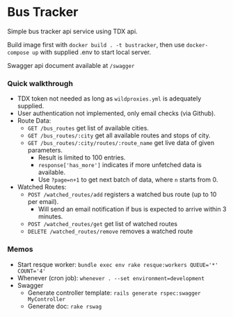 # Bus Tracker
Simple bus tracker api service using TDX api.

Build image first with `docker build . -t bustracker`,
then use `docker-compose up` with supplied .env to start local server.

Swagger api document available at `/swagger`

### Quick walkthrough
* TDX token not needed as long as `wildproxies.yml` is adequately supplied.
* User authentication not implemented, only email checks (via Github).
* Route Data:
    * `GET /bus_routes` get list of available cities.
    * `GET /bus_routes/:city` get all available routes and stops of city.
    * `GET /bus_routes/:city/routes/:route_name` get live data of given parameters.
        * Result is limited to 100 entries.
        * `response['has_more']` indicates if more unfetched data is available.
        * Use `?page=n+1` to get next batch of data, where `n` starts from 0.
* Watched Routes:
    * `POST /watched_routes/add` registers a watched bus route (up to 10 per email).
        * Will send an email notification if bus is expected to arrive within 3 minutes.
    * `POST /watched_routes/get` get list of watched routes
    * `DELETE /watched_routes/remove` removes a watched route

### Memos
* Start resque worker: `bundle exec env rake resque:workers QUEUE='*' COUNT='4'`
* Whenever (cron job): `whenever . --set environment=development`
* Swagger
    * Generate controller template: `rails generate rspec:swagger MyController`
    * Generate doc: `rake rswag`
